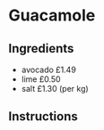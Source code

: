 # Guacamole
## Ingredients
* avocado   £1.49
* lime	    £0.50		
* salt      £1.30 (per kg)
## Instructions 
